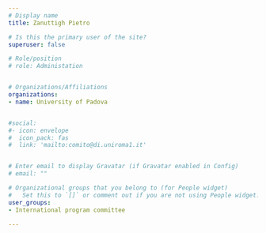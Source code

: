 ```yaml
---
# Display name
title: Zanuttigh Pietro

# Is this the primary user of the site?
superuser: false

# Role/position
# role: Administation


# Organizations/Affiliations
organizations:
- name: University of Padova


#social:
#- icon: envelope
#  icon_pack: fas
#  link: 'mailto:comito@di.uniroma1.it'


# Enter email to display Gravatar (if Gravatar enabled in Config)
# email: ""

# Organizational groups that you belong to (for People widget)
#   Set this to `[]` or comment out if you are not using People widget.
user_groups:
- International program committee

---
```


